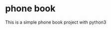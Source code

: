 # phone book
<!DOCTYPE html>
<html>
    <body>
        <p> This is a simple phone book project with python3 </p>
    </body>
</html>
